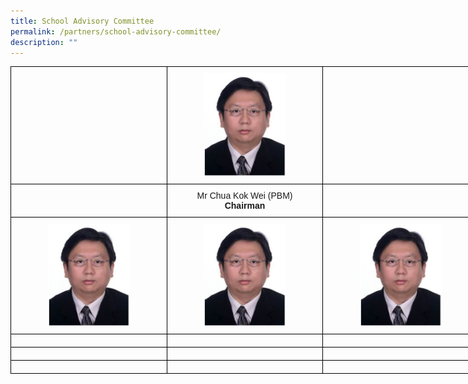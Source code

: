 ```yaml
---
title: School Advisory Committee
permalink: /partners/school-advisory-committee/
description: ""
---
```

<style type="text/css">
.tg  {border-collapse:collapse;border-spacing:0;margin:0px auto;}
.tg td{border-color:black;border-style:solid;border-width:1px;font-family:Arial, sans-serif;font-size:14px;
  overflow:hidden;padding:10px 5px;word-break:normal;}
.tg th{border-color:black;border-style:solid;border-width:1px;font-family:Arial, sans-serif;font-size:14px;
  font-weight:normal;overflow:hidden;padding:10px 5px;word-break:normal;}
.tg .tg-nrix{text-align:center;vertical-align:middle}
</style>
<table class="tg" style="undefined;table-layout: fixed; width: 750px">
<colgroup>
<col style="width: 250px">
<col style="width: 250px">
<col style="width: 250px">
</colgroup>
<tbody>
  <tr>
    <td class="tg-nrix"></td>
    <td class="tg-nrix"><img src="/images/sac1.png" 
     style="width:55%"></td>
    <td class="tg-nrix"></td>
  </tr>
  <tr>
    <td class="tg-nrix"></td>
		<td class="tg-nrix">Mr Chua Kok Wei (PBM)<br><strong>Chairman</strong></td>
    <td class="tg-nrix"></td>
  </tr>
  <tr>
    <td class="tg-nrix"><img src="/images/sac1.png" 
     style="width:55%"></td>
    <td class="tg-nrix"><img src="/images/sac1.png" 
     style="width:55%"></td>
    <td class="tg-nrix"><img src="/images/sac1.png" 
     style="width:55%"></td>
  </tr>
  <tr>
    <td class="tg-nrix"></td>
    <td class="tg-nrix"></td>
    <td class="tg-nrix"></td>
  </tr>
  <tr>
    <td class="tg-nrix"></td>
    <td class="tg-nrix"></td>
    <td class="tg-nrix"></td>
  </tr>
  <tr>
    <td class="tg-nrix"></td>
    <td class="tg-nrix"></td>
    <td class="tg-nrix"></td>
  </tr>
</tbody>
</table>